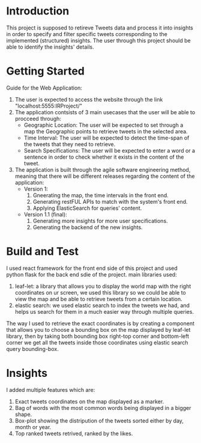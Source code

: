 # Introduction 
This project is supposed to  retireve Tweets data and process it into insights in order to specify and filter specific tweets corresponding to the implemented (structured) insights. The user through this project should be able to identify the insights' details.

# Getting Started
Guide for the Web Application:
1.	The user is expected to access the website through the link "localhost:5555:IRProject/"
2.	The application contsists of 3 main usecases that the user will be able to procceed through:
    * Geographic Location: The user will be expected to set through a map the Geographic points to retrieve tweets in the selected area.
    * Time Interval: The user will be expected to detect the time-span of the tweets that they need to retrieve.
    * Search Specifications: The user will be expected to enter a word or a sentence in order to check whether it exists in the content of the tweet.
3. The application is built through the agile software engineering method, meaning that there will be different releases regarding the content of the application:	
    * Version 1:
        1. Gneerating the map, the time intervals in the front end.
        2. Generating restFUL APIs to match with the system's front end.
        3. Applying ElasticSearch for queries' content.
    * Version 1.1 (final):
        1. Generating more insights for more user specifications.
        2. Generating the backend of the new insights.


# Build and Test
I used react framework for the front end side of this project and used python flask for the back end sdie of the project.
main libraries used:
   1. leaf-let: a library that allows you to display the world map with the right coordinates on ur screen, we used this library so we could be able to view the map                      and be able to retrieve tweets from a certain location.
   2. elastic search: we used elastic search to index the tweets we had, and helps us search for them in a much easier way through multiple queries.
   
The way I used to retrieve the exact coordinates is by creating a component that allows you to choose a bounding box on the map displayed by leaf-let library, then by taking both bounding box right-top corner and bottom-left corner we get all the tweets inside those coordinates using elastic search query bounding-box.

# Insights
I added multiple features which are:
   1. Exact tweets coordinates on the map displayed as a marker.
   2. Bag of words with the most common words being displayed in a bigger shape.
   3. Box-plot showing the distripution of the tweets sorted either by day, month or year.
   4. Top ranked tweets retrived, ranked by the likes.
